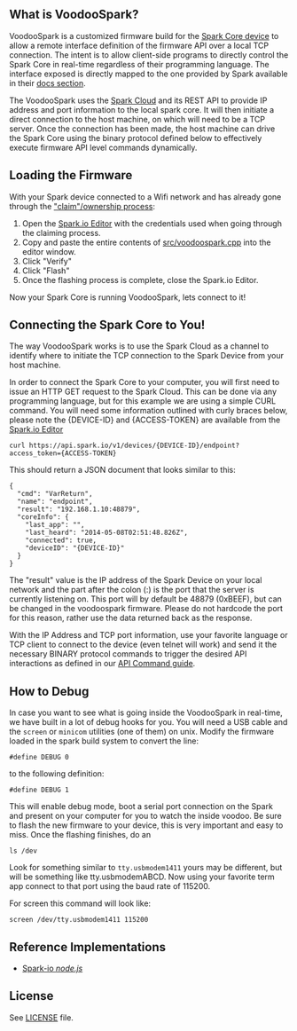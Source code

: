 ## What is VoodooSpark?

VoodooSpark is a customized firmware build for the [Spark Core device](https://www.spark.io) to allow a remote interface definition of the firmware API over a local TCP connection. The intent is to allow client-side programs to directly control the Spark Core in real-time regardless of their programming language. The interface exposed is directly mapped to the one provided by Spark available in their [docs section](https://docs.spark.io/).

The VoodooSpark uses the [Spark Cloud](http://docs.spark.io/#/start/wait-what-is-this-thing-the-spark-cloud) and its REST API to provide IP address and port information to the local spark core. It will then initiate a direct connection to the host machine, on which will need to be a TCP server. Once the connection has been made, the host machine can drive the Spark Core using the binary protocol defined below to effectively execute firmware API level commands dynamically.

## Loading the Firmware

With your Spark device connected to a Wifi network and has already gone through the ["claim"/ownership process](http://docs.spark.io/#/start/step-1-power-the-core):

1.  Open the [Spark.io Editor](https://www.spark.io/build) with the credentials used when going through the claiming process.
2.  Copy and paste the entire contents of [src/voodoospark.cpp](https://raw.githubusercontent.com/voodootikigod/voodoospark/master/src/voodoospark.cpp) into the editor window.
3.  Click "Verify"
4.  Click "Flash"
5.  Once the flashing process is complete, close the Spark.io Editor.

Now your Spark Core is running VoodooSpark, lets connect to it!

## Connecting the Spark Core to You!

The way VoodooSpark works is to use the Spark Cloud as a channel to identify where to initiate the TCP connection to the Spark Device from your host machine.

In order to connect the Spark Core to your computer, you will first need to issue an HTTP GET request to the Spark Cloud. This can be done via any programming language, but for this example we are using a simple CURL command. You will need some information outlined with curly braces below, please note the {DEVICE-ID} and {ACCESS-TOKEN} are available from the [Spark.io Editor](https://www.spark.io/build)

    curl https://api.spark.io/v1/devices/{DEVICE-ID}/endpoint?access_token={ACCESS-TOKEN}

This should return a JSON document that looks similar to this:

    {
      "cmd": "VarReturn",
      "name": "endpoint",
      "result": "192.168.1.10:48879",
      "coreInfo": {
        "last_app": "",
        "last_heard": "2014-05-08T02:51:48.826Z",
        "connected": true,
        "deviceID": "{DEVICE-ID}"
      }
    }

The "result" value is the IP address of the Spark Device on your local network and the part after the colon (:) is the port that the server is currently listening on. This port will by default be 48879 (0xBEEF), but can be changed in the voodoospark firmware. Please do not hardcode the port for this reason, rather use the data returned back as the response.

With the IP Address and TCP port information, use your favorite language or TCP client to connect to the device (even telnet will work) and send it the necessary BINARY protocol commands to trigger the desired API interactions as defined in our [API Command guide](http://voodoospark.me/#api).


## How to Debug

In case you want to see what is going inside the VoodooSpark in real-time, we have built in a lot of debug hooks for you. You will need a USB cable and the `screen` or `minicom` utilities (one of them) on unix. Modify the firmware loaded in the spark build system to convert the line:

    #define DEBUG 0

to the following definition:

    #define DEBUG 1

This will enable debug mode, boot a serial port connection on the Spark and present on your computer for you to watch the inside voodoo. Be sure to flash the new firmware to your device, this is very important and easy to miss. Once the flashing finishes, do an

    ls /dev

Look for something similar to `tty.usbmodem1411` yours may be different, but will be something like tty.usbmodemABCD. Now using your favorite term app connect to that port using the baud rate of 115200.

For screen this command will look like:

    screen /dev/tty.usbmodem1411 115200



## Reference Implementations

*   [Spark-io _node.js_](http://github.com/rwaldron/spark-io)

## License
See [LICENSE](https://github.com/voodootikigod/voodoospark/blob/master/LICENSE-MIT) file.

